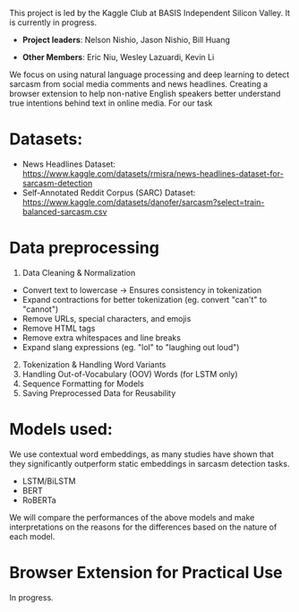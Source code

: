 This project is led by the Kaggle Club at BASIS Independent Silicon Valley. It is currently in progress.

- **Project leaders**: Nelson Nishio, Jason Nishio, Bill Huang

- **Other Members**:  Eric Niu, Wesley Lazuardi, Kevin Li

We focus on using natural language processing and deep learning to detect sarcasm from social media comments and news headlines. Creating a browser extension to help non-native English speakers better understand true intentions behind text in online media. For our task

# Datasets:
- News Headlines Dataset: https://www.kaggle.com/datasets/rmisra/news-headlines-dataset-for-sarcasm-detection
- Self-Annotated Reddit Corpus (SARC) Dataset: https://www.kaggle.com/datasets/danofer/sarcasm?select=train-balanced-sarcasm.csv

# Data preprocessing
1. Data Cleaning & Normalization
  - Convert text to lowercase → Ensures consistency in tokenization
  - Expand contractions for better tokenization (eg. convert "can't" to "cannot")
  - Remove URLs, special characters, and emojis
  - Remove HTML tags
  - Remove extra whitespaces and line breaks
  - Expand slang expressions (eg. "lol" to "laughing out loud")
2. Tokenization & Handling Word Variants
3. Handling Out-of-Vocabulary (OOV) Words (for LSTM only)
4. Sequence Formatting for Models
5. Saving Preprocessed Data for Reusability

# Models used:
We use contextual word embeddings, as many studies have shown that they significantly outperform static embeddings in sarcasm detection tasks.
- LSTM/BiLSTM
- BERT
- RoBERTa

We will compare the performances of the above models and make interpretations on the reasons for the differences based on the nature of each model.

# Browser Extension for Practical Use
In progress.

